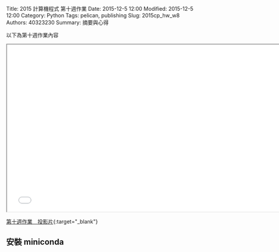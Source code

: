 Title: 2015 計算機程式 第十週作業
Date: 2015-12-5 12:00
Modified: 2015-12-5 12:00
Category: Python
Tags: pelican, publishing
Slug: 2015cp_hw_w8
Authors: 40323230
Summary: 摘要與心得

以下為第十週作業內容

<iframe src="40323230_cp_w10.html" width="750" height="450"></iframe>

[第十週作業　投影片](40323230_cp_w10.html){:target="_blank"}

<h2>安裝 miniconda</h2>

